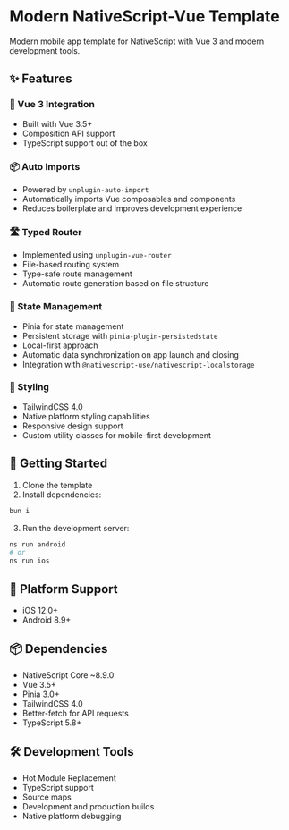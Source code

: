 # Modern NativeScript-Vue Template

Modern mobile app template for NativeScript with Vue 3 and modern development tools.

## ✨ Features

### 🔄 Vue 3 Integration

- Built with Vue 3.5+
- Composition API support
- TypeScript support out of the box

### 📦 Auto Imports

- Powered by `unplugin-auto-import`
- Automatically imports Vue composables and components
- Reduces boilerplate and improves development experience

### 🛣️ Typed Router

- Implemented using `unplugin-vue-router`
- File-based routing system
- Type-safe route management
- Automatic route generation based on file structure

### 💾 State Management

- Pinia for state management
- Persistent storage with `pinia-plugin-persistedstate`
- Local-first approach
- Automatic data synchronization on app launch and closing
- Integration with `@nativescript-use/nativescript-localstorage`

### 🎨 Styling

- TailwindCSS 4.0
- Native platform styling capabilities
- Responsive design support
- Custom utility classes for mobile-first development

## 🚀 Getting Started

1. Clone the template
2. Install dependencies:

```bash
bun i
```

3. Run the development server:

```bash
ns run android
# or
ns run ios
```

## 📱 Platform Support

- iOS 12.0+
- Android 8.9+

## 📦 Dependencies

- NativeScript Core ~8.9.0
- Vue 3.5+
- Pinia 3.0+
- TailwindCSS 4.0
- Better-fetch for API requests
- TypeScript 5.8+

## 🛠️ Development Tools

- Hot Module Replacement
- TypeScript support
- Source maps
- Development and production builds
- Native platform debugging
